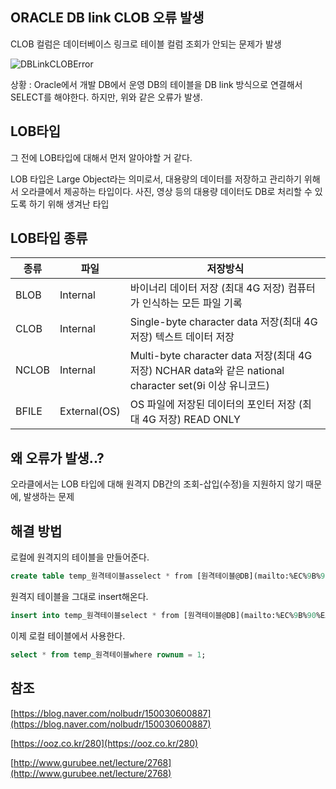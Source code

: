 ## ORACLE DB link CLOB 오류 발생
CLOB 컬럼은 데이터베이스 링크로 테이블 컬럼 조회가 안되는 문제가 발생

![DBLinkCLOBError](https://user-images.githubusercontent.com/62877858/193050282-309e7783-acb4-4157-8b9d-453717473853.png)

상황 : Oracle에서 개발 DB에서 운영 DB의 테이블을 DB link 방식으로 연결해서 SELECT를 해야한다. 하지만, 위와 같은 오류가 발생.

## LOB타입

그 전에 LOB타입에 대해서 먼저 알아야할 거 같다.

LOB 타입은 Large Object라는 의미로서, 대용량의 데이터를 저장하고 관리하기 위해서 오라클에서 제공하는 타입이다. 사진, 영상 등의 대용량 데이터도 DB로 처리할 수 있도록 하기 위해 생겨난 타입

## LOB타입 종류

| 종류 | 파일 | 저장방식 |
| --- | --- | --- |
| BLOB | Internal | 바이너리 데이터 저장 (최대 4G 저장) 컴퓨터가 인식하는 모든 파일 기록 |
| CLOB | Internal | Single-byte character data 저장(최대 4G 저장) 텍스트 데이터 저장 |
| NCLOB | Internal | Multi-byte character data 저장(최대 4G 저장) NCHAR data와 같은 national character set(9i 이상 유니코드) |
| BFILE | External(OS) | OS 파일에 저장된 데이터의 포인터 저장 (최대 4G 저장) READ ONLY |

## 왜 오류가 발생..?

오라클에서는 LOB 타입에 대해 원격지 DB간의 조회-삽입(수정)을 지원하지 않기 때문에, 발생하는 문제

## 해결 방법

로컬에 원격지의 테이블을 만들어준다.

```sql
create table temp_원격테이블asselect * from [원격테이블@DB](mailto:%EC%9B%90%EA%B2%A9%ED%85%8C%EC%9D%B4%EB%B8%94@DB)링크명where 1=2;
```

원격지 테이블을 그대로 insert해온다.

```sql
insert into temp_원격테이블select * from [원격테이블@DB](mailto:%EC%9B%90%EA%B2%A9%ED%85%8C%EC%9D%B4%EB%B8%94@DB)링크명
```

이제 로컬 테이블에서 사용한다.

```sql
select * from temp_원격테이블where rownum = 1;
```

## 참조

[https://blog.naver.com/nolbudr/150030600887](https://blog.naver.com/nolbudr/150030600887)

[https://ooz.co.kr/280](https://ooz.co.kr/280)

[http://www.gurubee.net/lecture/2768](http://www.gurubee.net/lecture/2768)
